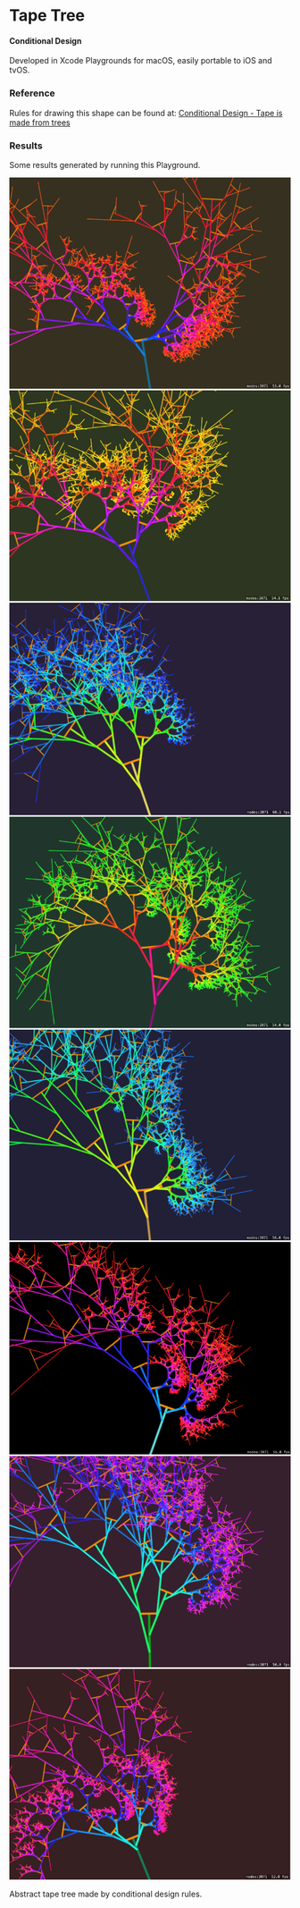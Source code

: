# Tape Tree
#### Conditional Design

Developed in Xcode Playgrounds for macOS, easily portable to iOS and tvOS.

### Reference
Rules for drawing this shape can be found at: [Conditional Design - Tape is made from trees](https://conditionaldesign.org/workshops/tape-is-made-from-trees/)

### Results
Some results generated by running this Playground.

![Tree 01](https://raw.githubusercontent.com/adilsontavares/tape-tree/master/results/tree01.png)
![Tree 02](https://raw.githubusercontent.com/adilsontavares/tape-tree/master/results/tree02.png)
![Tree 03](https://raw.githubusercontent.com/adilsontavares/tape-tree/master/results/tree03.png)
![Tree 04](https://raw.githubusercontent.com/adilsontavares/tape-tree/master/results/tree04.png)
![Tree 05](https://raw.githubusercontent.com/adilsontavares/tape-tree/master/results/tree05.png)
![Tree 06](https://raw.githubusercontent.com/adilsontavares/tape-tree/master/results/tree06.png)
![Tree 07](https://raw.githubusercontent.com/adilsontavares/tape-tree/master/results/tree07.png)
![Tree 08](https://raw.githubusercontent.com/adilsontavares/tape-tree/master/results/tree08.png)

Abstract tape tree made by conditional design rules.
